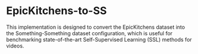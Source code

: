 # EpicKitchens-to-SS

This implementation is designed to convert the EpicKitchens dataset into the Something-Something dataset configuration, which is useful for benchmarking state-of-the-art Self-Supervised Learning (SSL) methods for videos.
